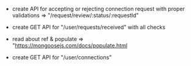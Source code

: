 - create API for accepting or rejecting connection request with proper validations => "/request/review/:status/:requestId"

- create GET API for "/user/requests/received" with all checks
- read about ref & populate => "https://mongoosejs.com/docs/populate.html
- create GET API for "/user/connections"